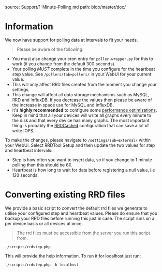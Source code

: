 source: Support/1-Minute-Polling.md
path: blob/master/doc/

# Information

We now have support for polling data at intervals to fit your needs.

> Please be aware of the following:

- You must also change your cron entry for `poller-wrapper.py` for
  this to work (if you change from the default 300 seconds).
- Your polling _MUST_ complete in the time you configure for the
  heartbeat step value. See `/pollers/tab=pollers/` in your WebUI for
  your current value.
- This will only affect RRD files created from the moment you change
  your settings.
- This change will affect all data storage mechanisms such as MySQL,
  RRD and InfluxDB. If you decrease the values then please be aware of
  the increase in space use for MySQL and InfluxDB.
- It's **highly recommended** to configure some [performance
  optimizations](Performance.md). Keep in mind that all your devices
  will write all graphs every minute to the disk and that every device
  has many graphs. The most important thing is probably the
  [RRDCached](../Extensions/RRDCached.md) configuration that can save
  a lot of write IOPS.

To make the changes, please navigate to `/settings/sub=external/`
within your WebUI. Select RRDTool Setup and then update the two values
for step and heartbeat intervals:

- Step is how often you want to insert data, so if you change to 1
  minute polling then this should be 60.
- Heartbeat is how long to wait for data before registering a null
  value, i.e 120 seconds.

# Converting existing RRD files

We provide a basic script to convert the default rrd files we generate
to utilise your configured step and heartbeat values. Please do ensure
that you backup your RRD files before running this just in case. The
script runs on a per device basis or all devices at once.

> The rrd files must be accessible from the server you run this script from.

`./scripts/rrdstep.php`

This will provide the help information. To run it for localhost just run:

`./scripts/rrdstep.php -h localhost`

